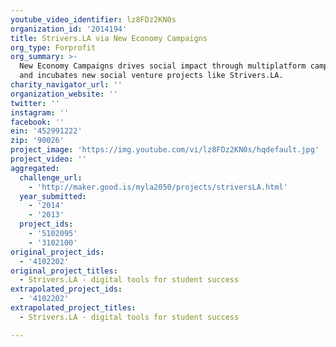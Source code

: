 ```yaml
---
youtube_video_identifier: lz8FDz2KN0s
organization_id: '2014194'
title: Strivers.LA via New Economy Campaigns
org_type: Forprofit
org_summary: >-
  New Economy Campaigns drives social impact through multiplatform campaigns,
  and incubates new social venture projects like Strivers.LA.
charity_navigator_url: ''
organization_website: ''
twitter: ''
instagram: ''
facebook: ''
ein: '452991222'
zip: '90026'
project_image: 'https://img.youtube.com/vi/lz8FDz2KN0s/hqdefault.jpg'
project_video: ''
aggregated:
  challenge_url:
    - 'http://maker.good.is/myla2050/projects/striversLA.html'
  year_submitted:
    - '2014'
    - '2013'
  project_ids:
    - '5102095'
    - '3102100'
original_project_ids:
  - '4102202'
original_project_titles:
  - Strivers.LA - digital tools for student success
extrapolated_project_ids:
  - '4102202'
extrapolated_project_titles:
  - Strivers.LA - digital tools for student success

---
```

